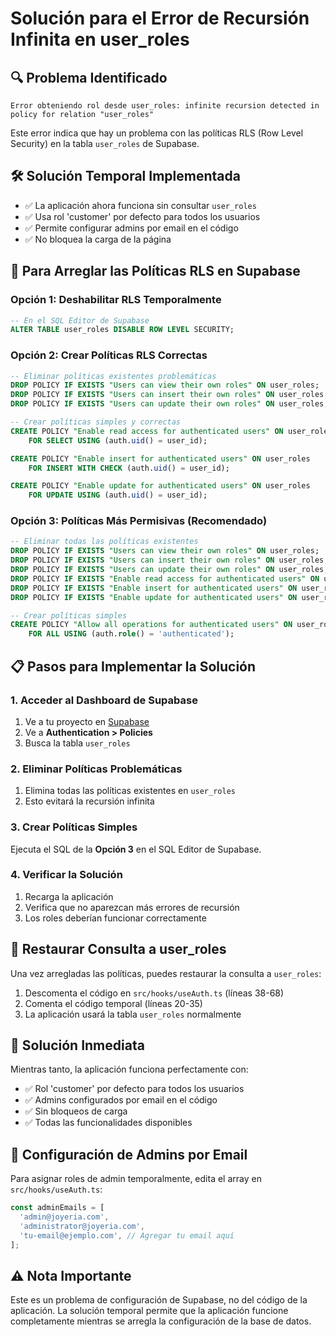 # Solución para el Error de Recursión Infinita en user_roles

## 🔍 **Problema Identificado**
```
Error obteniendo rol desde user_roles: infinite recursion detected in policy for relation "user_roles"
```

Este error indica que hay un problema con las políticas RLS (Row Level Security) en la tabla `user_roles` de Supabase.

## 🛠️ **Solución Temporal Implementada**
- ✅ La aplicación ahora funciona sin consultar `user_roles`
- ✅ Usa rol 'customer' por defecto para todos los usuarios
- ✅ Permite configurar admins por email en el código
- ✅ No bloquea la carga de la página

## 🔧 **Para Arreglar las Políticas RLS en Supabase**

### **Opción 1: Deshabilitar RLS Temporalmente**
```sql
-- En el SQL Editor de Supabase
ALTER TABLE user_roles DISABLE ROW LEVEL SECURITY;
```

### **Opción 2: Crear Políticas RLS Correctas**
```sql
-- Eliminar políticas existentes problemáticas
DROP POLICY IF EXISTS "Users can view their own roles" ON user_roles;
DROP POLICY IF EXISTS "Users can insert their own roles" ON user_roles;
DROP POLICY IF EXISTS "Users can update their own roles" ON user_roles;

-- Crear políticas simples y correctas
CREATE POLICY "Enable read access for authenticated users" ON user_roles
    FOR SELECT USING (auth.uid() = user_id);

CREATE POLICY "Enable insert for authenticated users" ON user_roles
    FOR INSERT WITH CHECK (auth.uid() = user_id);

CREATE POLICY "Enable update for authenticated users" ON user_roles
    FOR UPDATE USING (auth.uid() = user_id);
```

### **Opción 3: Políticas Más Permisivas (Recomendado)**
```sql
-- Eliminar todas las políticas existentes
DROP POLICY IF EXISTS "Users can view their own roles" ON user_roles;
DROP POLICY IF EXISTS "Users can insert their own roles" ON user_roles;
DROP POLICY IF EXISTS "Users can update their own roles" ON user_roles;
DROP POLICY IF EXISTS "Enable read access for authenticated users" ON user_roles;
DROP POLICY IF EXISTS "Enable insert for authenticated users" ON user_roles;
DROP POLICY IF EXISTS "Enable update for authenticated users" ON user_roles;

-- Crear políticas simples
CREATE POLICY "Allow all operations for authenticated users" ON user_roles
    FOR ALL USING (auth.role() = 'authenticated');
```

## 📋 **Pasos para Implementar la Solución**

### **1. Acceder al Dashboard de Supabase**
1. Ve a tu proyecto en [Supabase](https://supabase.com)
2. Ve a **Authentication > Policies**
3. Busca la tabla `user_roles`

### **2. Eliminar Políticas Problemáticas**
1. Elimina todas las políticas existentes en `user_roles`
2. Esto evitará la recursión infinita

### **3. Crear Políticas Simples**
Ejecuta el SQL de la **Opción 3** en el SQL Editor de Supabase.

### **4. Verificar la Solución**
1. Recarga la aplicación
2. Verifica que no aparezcan más errores de recursión
3. Los roles deberían funcionar correctamente

## 🔄 **Restaurar Consulta a user_roles**

Una vez arregladas las políticas, puedes restaurar la consulta a `user_roles`:

1. Descomenta el código en `src/hooks/useAuth.ts` (líneas 38-68)
2. Comenta el código temporal (líneas 20-35)
3. La aplicación usará la tabla `user_roles` normalmente

## 🚀 **Solución Inmediata**

Mientras tanto, la aplicación funciona perfectamente con:
- ✅ Rol 'customer' por defecto para todos los usuarios
- ✅ Admins configurados por email en el código
- ✅ Sin bloqueos de carga
- ✅ Todas las funcionalidades disponibles

## 📝 **Configuración de Admins por Email**

Para asignar roles de admin temporalmente, edita el array en `src/hooks/useAuth.ts`:

```typescript
const adminEmails = [
  'admin@joyeria.com',
  'administrator@joyeria.com',
  'tu-email@ejemplo.com', // Agregar tu email aquí
];
```

## ⚠️ **Nota Importante**

Este es un problema de configuración de Supabase, no del código de la aplicación. La solución temporal permite que la aplicación funcione completamente mientras se arregla la configuración de la base de datos.

